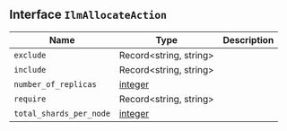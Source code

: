 ## Interface `IlmAllocateAction`

| Name | Type | Description |
| - | - | - |
| `exclude` | Record<string, string> | &nbsp; |
| `include` | Record<string, string> | &nbsp; |
| `number_of_replicas` | [integer](./integer.md) | &nbsp; |
| `require` | Record<string, string> | &nbsp; |
| `total_shards_per_node` | [integer](./integer.md) | &nbsp; |
